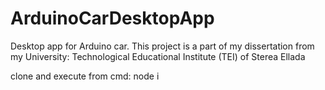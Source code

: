 # ArduinoCarDesktopApp
Desktop app for Arduino car. This project is a part of my dissertation from my University: Technological Educational Institute (TEI) of Sterea Ellada


clone and execute from cmd: node i
